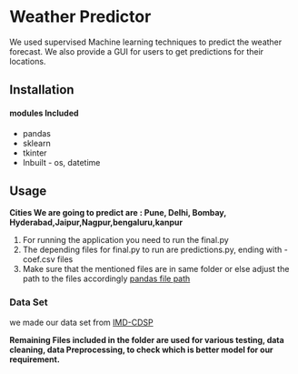 # Weather Predictor

We used supervised Machine learning techniques to predict the weather forecast. We also provide a GUI for users to get predictions for their locations.

## Installation

#### modules Included

- pandas
- sklearn
- tkinter
- Inbuilt - os, datetime

## Usage

**Cities We are going to predict are : Pune, Delhi, Bombay, Hyderabad,Jaipur,Nagpur,bengaluru,kanpur**

1. For running the application you need to run the final.py
2. The depending files for final.py to run are predictions.py, ending with -coef.csv files
3. Make sure that the mentioned files are in same folder or else adjust the path to the files accordingly
   [pandas file path](https://pandas.pydata.org/docs/reference/api/pandas.read_csv.html#:~:text=filepath_or_bufferstr%2C%20path,table.csv.)

### Data Set

we made our data set from [IMD-CDSP](https://cdsp.imdpune.gov.in/home_gridded_data.php)

 
**Remaining Files included in the folder are used for various testing, data cleaning, data Preprocessing, to check which is better model for our requirement.**
